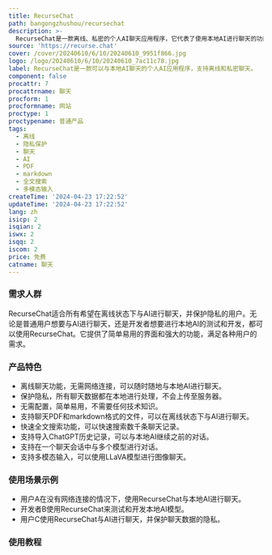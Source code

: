 ```yaml
---
title: RecurseChat
path: bangongzhushou/recursechat
description: >-
  RecurseChat是一款离线、私密的个人AI聊天应用程序，它代表了使用本地AI进行聊天的功能和技术。其主要优点包括：离线聊天、保护隐私、无需配置、支持PDF和markdown格式的聊天、全文搜索等功能。RecurseChat的定位是提供简单易用、功能强大的本地AI聊天工具。
source: 'https://recurse.chat'
cover: /cover/20240610/6/10/20240610_9951f866.jpg
logo: /logo/20240610/6/10/20240610_7ac11c78.jpg
label: RecurseChat是一款可以与本地AI聊天的个人AI应用程序，支持离线和私密聊天。
component: false
procattr: 7
procattrname: 聊天
procform: 1
procformname: 网站
proctype: 1
proctypename: 普通产品
tags:
  - 离线
  - 隐私保护
  - 聊天
  - AI
  - PDF
  - markdown
  - 全文搜索
  - 多模态输入
createTime: '2024-04-23 17:22:52'
updateTime: '2024-04-23 17:22:52'
lang: zh
isicp: 2
isqian: 2
iswx: 2
isqq: 2
iscom: 2
price: 免费
catname: 聊天
---
```




### 需求人群
RecurseChat适合所有希望在离线状态下与AI进行聊天，并保护隐私的用户。无论是普通用户想要与AI进行聊天，还是开发者想要进行本地AI的测试和开发，都可以使用RecurseChat。它提供了简单易用的界面和强大的功能，满足各种用户的需求。

### 产品特色
* 离线聊天功能，无需网络连接，可以随时随地与本地AI进行聊天。
* 保护隐私，所有聊天数据都在本地进行处理，不会上传至服务器。
* 无需配置，简单易用，不需要任何技术知识。
* 支持聊天PDF和markdown格式的文件，可以在离线状态下与AI进行聊天。
* 快速全文搜索功能，可以快速搜索数千条聊天记录。
* 支持导入ChatGPT历史记录，可以与本地AI继续之前的对话。
* 支持在一个聊天会话中与多个模型进行对话。
* 支持多模态输入，可以使用LLaVA模型进行图像聊天。

### 使用场景示例
* 用户A在没有网络连接的情况下，使用RecurseChat与本地AI进行聊天。
* 开发者B使用RecurseChat来测试和开发本地AI模型。
* 用户C使用RecurseChat与AI进行聊天，并保护聊天数据的隐私。

### 使用教程


  
